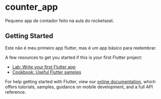 # counter_app

Pequeno app de contador feito na aula do rocketseat.

## Getting Started

Este não é meu primeiro app flutter, mas é um app básico para reelembrar.

A few resources to get you started if this is your first Flutter project:

- [Lab: Write your first Flutter app](https://flutter.dev/docs/get-started/codelab)
- [Cookbook: Useful Flutter samples](https://flutter.dev/docs/cookbook)

For help getting started with Flutter, view our
[online documentation](https://flutter.dev/docs), which offers tutorials,
samples, guidance on mobile development, and a full API reference.
